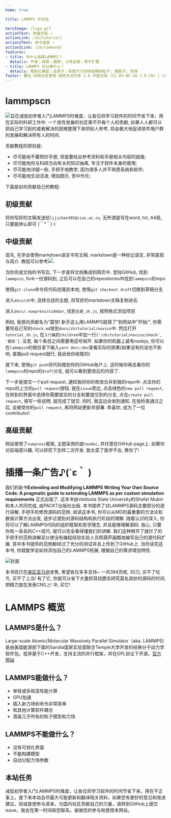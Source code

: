 ```yaml
---
home: true

title: LAMMPS 中文站

heroImage: /logo.gif
actionText: 快速开始 →
actionLink: /zh/tutorial/
action2Text: 命令速查 →
action2Link: /zh/command/
features:
- title: 为什么选择LAMMPS？
  details: 开源；高效；通用; 力场全面；易于扩展
- title: LAMMPS 可以做什么？
  details: 粗粒化模型；全原子；有限尺寸的球或椭球粒子; 偶极子; 刚体
footer: 署名-非商业性使用-相同方式共享 3.0 中国大陆 (CC BY-NC-SA 3.0 CN) | Copyright © 2021-present Roy Kid
---
```


# lammpscn
![](lammps.org.cn)旨在减低初学者入门LAMMPS时难度，让各位将学习软件的时间节省下来，用在实际的科研工作中. 一个良性发展的社区离不开每个人的贡献, 如果人人都可以把自己学习到的或者解决的困难整理下来供别人参考, 将会极大地促进软件用户群的发展和解决所有人的时间. 

贡献教程的原则是:

* 尽可能地不要照抄手册, 但是要给出参考资料和手册相关内容的链接;
* 尽可能地将与科研方向有关的知识抽离, 专注于软件本身的使用;
* 尽可能地详细一些, 手把手地教学, 因为很多人并不熟悉系统和软件;
* 尽可能地生动活泼, 增加图示, 苦中作乐;

下面是如何贡献自己的教程:

## 初级贡献

将你写好的文稿发送给`lijichen365@ciac.ac.cn`, 无所谓是写在word, txt, A4纸, 只要能辨认即可 (￣^￣)ゞ

## 中级贡献

首先, 先学会使用markdown语言书写文稿. markdown是一种标记语言, 非常直观与简介. 教程可以参考![](https://github.com/appinncom/Markdown-Syntax-CN).

当你完成文档的书写后, 下一步是将文档集成到网页中. 登陆GitHub, 找到`lammpscn`, fork一份源码到, 之后可以在自己的repositories中找到`lammpscn`的repo

使用`git clone`命令将代码克隆到本地, 使用`git checkout draft`切换到草稿分支

进入`docs/zh`中, 选择合适的主题, 将写好的markdown文稿复制进去

进入`docs/.vuepress/sidebar`, 找到`主题_zh.js`, 按照格式添加项目

例如, 我想向贡献名为“震惊! 新手这么用LAMMPS就错了”到网站中“开始/”, 你需要将自己写的`shock.md`放到`docs/zh/tutorial/novice`中. 然后打开`tutorial_zh.js`, 在`入门篇`的`children`中加一行`['/zh/tutorial/novice/shock', '震惊']`. 注意, 每个条目之间需要用逗号隔开. 如果你的机器上装有nodejs, 你可以在`lammpscn`的根目录下输入`yarn docs:dev`查看实际的效果(如果没有的话也不影响, 直接pull request就行, 我会给你收尾的)

接下来, 使用`git push`将代码推到你的GitHub账户上. 这时候你再去看你的`lammpscn`的repo的`draft`分支, 就可以看到更改后的内容了. 

下一步是提交一个pull request, 通知我将你的修改合并到我的repo中. 点击你的repo的上方的`pull request`按钮, 就在`issue`旁边, 点击绿色的`new pull request`, 在转到的界面中选择你需要提交的分支和要提交到的分支, 点击`create pull request`, 填写一些说明, 就完成了提交. 同时, 我这边会收到通知. 在我检查通过之后, 会接受你的`pull request`, 再将网站更新并部署. 恭喜你, 成为了一位contributor!

## 高级贡献

网站使用了`vuepress`框架, 主题采用的是`teadoc`, 并托管在GitHub page上. 如果你对前端感兴趣, 可以研究下怎样二次开发. 我太菜了我学不会, 靠你了!

# 插播一条广告♪(´ε｀ )

我们的新书**Extending and Modifying LAMMPS Writing Your Own Source Code: A pragmatic guide to extending LAMMPS as per custom simulation requirements** 正式出版了. 这本书由Valdosta State University的Shafat Mubin和本人共同完成, 由PACKT出版社出版. 本书提供了对LAMMPS源码主要部分的逐行讲解, 手把手的修改源码的范例. 阅读这本书, 你可以从MD的最重要的方法论和数值计算方法出发, 逐步过渡到对源码结构和执行阶段的理解. 随着认识的深入, 你将可以了解LAMMPS代码的组织框架和哲学理念, 并且能够理解源码. 放心, 只要你有一丢丢的C++技巧, 就可以完全看得懂我们的讲解. 我们这种掰开了揉烂了的手把手的范例讲解足以使没有编程经验实验人员照葫芦画瓢地编写自己的源代码扩展. 其中本书提供的范例都经过了充分的测试并且上传到了GitHub上. 当你读完这本书, 你就能学会如何添加自己的LAMMPS拓展, 根据自己的需求增加特性. 

![封面](/cover.png)

本书现已在[美区亚马逊](https://www.amazon.com/dp/1800562268/ref=cm_sw_em_r_mt_dp_S6F3FTWDJ0HQHDWXXNAR)发售, 希望各位多多支持~ 一共394页呢, 35刀, 买不了吃亏, 买不了上当! 有了它, 你就可以省下大量抓耳挠腮去研究莫名其妙的源码的时间, 把精力放在发表CNS上! 冲, 买它!

# LAMMPS 概览

## LAMMPS是什么？

Large-scale Atomic/Molecular Massively Parallel Simulator（aka. LAMMPS)是由美国能源部下属的Sandia国家实验室联合Temple大学开发的经典分子动力学软件包。程序基于C++开发，支持主流的并行框架，并在GPL协议下开源。[官方网站](https://lammps.sandia.gov/)

## LAMMPS能做什么？

* 单核或多核高性能计算
* GPU加速
* 插入新力场和命令非常简单
* 和其他计算软件耦合
* 涵盖几乎所有的粒子模型和力场

## LAMMPS不能做什么？

* 没有可视化界面
* 不能构建模型
* 自动分配力场参数

## 本站任务

减低初学者入门LAMMPS时难度，让各位将学习软件的时间节省下来，用在干正事上。接下来本站会尽最大可能更新和翻译相关资料，如果您有更好的意见和改进建议，抑或是想参与进来，为国内社区贡献自己的力量，请转到GitHub上提交issue，我会在第一时间和您联系。谢谢您的参与和使用本网站。